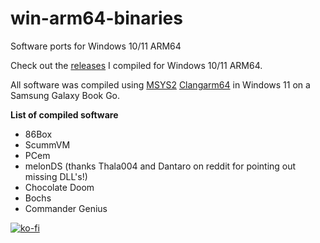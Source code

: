 # win-arm64-binaries
Software ports for Windows 10/11 ARM64

Check out the [releases](https://github.com/mijk84/win-arm64-binaries/releases) I compiled for Windows 10/11 ARM64.

All software was compiled using [MSYS2](https://www.msys2.org/) [Clangarm64](https://github.com/msys2/MSYS2-packages/issues/1787#issuecomment-980837586) in Windows 11 on a Samsung Galaxy Book Go.


**List of compiled software**
- 86Box
- ScummVM
- PCem
- melonDS (thanks Thala004 and Dantaro on reddit for pointing out missing DLL's!)
- Chocolate Doom
- Bochs
- Commander Genius

[![ko-fi](https://ko-fi.com/img/githubbutton_sm.svg)](https://ko-fi.com/I2I0D7IJT)
